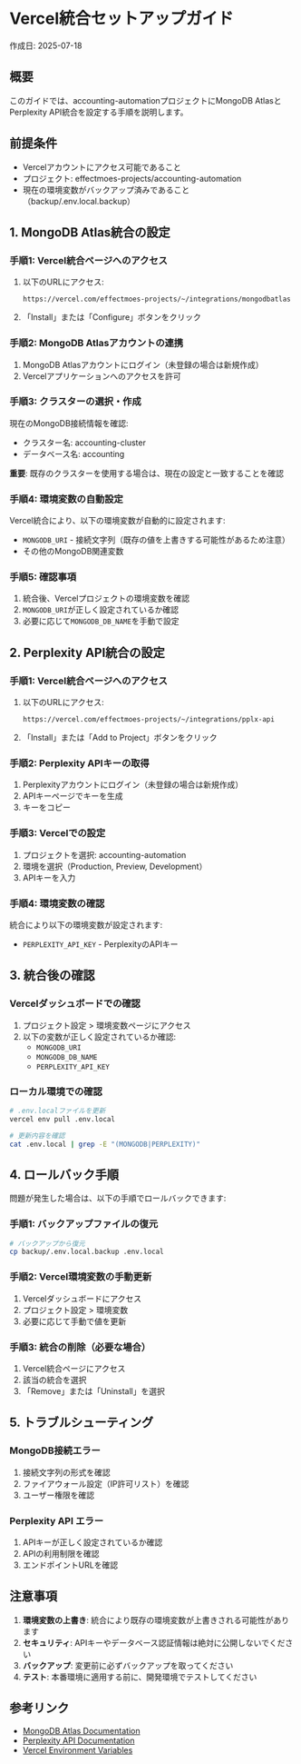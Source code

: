 # Vercel統合セットアップガイド

作成日: 2025-07-18

## 概要

このガイドでは、accounting-automationプロジェクトにMongoDB AtlasとPerplexity API統合を設定する手順を説明します。

## 前提条件

- Vercelアカウントにアクセス可能であること
- プロジェクト: effectmoes-projects/accounting-automation
- 現在の環境変数がバックアップ済みであること（backup/.env.local.backup）

## 1. MongoDB Atlas統合の設定

### 手順1: Vercel統合ページへのアクセス

1. 以下のURLにアクセス:
   ```
   https://vercel.com/effectmoes-projects/~/integrations/mongodbatlas
   ```

2. 「Install」または「Configure」ボタンをクリック

### 手順2: MongoDB Atlasアカウントの連携

1. MongoDB Atlasアカウントにログイン（未登録の場合は新規作成）
2. Vercelアプリケーションへのアクセスを許可

### 手順3: クラスターの選択・作成

現在のMongoDB接続情報を確認:
- クラスター名: accounting-cluster
- データベース名: accounting

**重要**: 既存のクラスターを使用する場合は、現在の設定と一致することを確認

### 手順4: 環境変数の自動設定

Vercel統合により、以下の環境変数が自動的に設定されます:
- `MONGODB_URI` - 接続文字列（既存の値を上書きする可能性があるため注意）
- その他のMongoDB関連変数

### 手順5: 確認事項

1. 統合後、Vercelプロジェクトの環境変数を確認
2. `MONGODB_URI`が正しく設定されているか確認
3. 必要に応じて`MONGODB_DB_NAME`を手動で設定

## 2. Perplexity API統合の設定

### 手順1: Vercel統合ページへのアクセス

1. 以下のURLにアクセス:
   ```
   https://vercel.com/effectmoes-projects/~/integrations/pplx-api
   ```

2. 「Install」または「Add to Project」ボタンをクリック

### 手順2: Perplexity APIキーの取得

1. Perplexityアカウントにログイン（未登録の場合は新規作成）
2. APIキーページでキーを生成
3. キーをコピー

### 手順3: Vercelでの設定

1. プロジェクトを選択: accounting-automation
2. 環境を選択（Production, Preview, Development）
3. APIキーを入力

### 手順4: 環境変数の確認

統合により以下の環境変数が設定されます:
- `PERPLEXITY_API_KEY` - PerplexityのAPIキー

## 3. 統合後の確認

### Vercelダッシュボードでの確認

1. プロジェクト設定 > 環境変数ページにアクセス
2. 以下の変数が正しく設定されているか確認:
   - `MONGODB_URI`
   - `MONGODB_DB_NAME` 
   - `PERPLEXITY_API_KEY`

### ローカル環境での確認

```bash
# .env.localファイルを更新
vercel env pull .env.local

# 更新内容を確認
cat .env.local | grep -E "(MONGODB|PERPLEXITY)"
```

## 4. ロールバック手順

問題が発生した場合は、以下の手順でロールバックできます:

### 手順1: バックアップファイルの復元

```bash
# バックアップから復元
cp backup/.env.local.backup .env.local
```

### 手順2: Vercel環境変数の手動更新

1. Vercelダッシュボードにアクセス
2. プロジェクト設定 > 環境変数
3. 必要に応じて手動で値を更新

### 手順3: 統合の削除（必要な場合）

1. Vercel統合ページにアクセス
2. 該当の統合を選択
3. 「Remove」または「Uninstall」を選択

## 5. トラブルシューティング

### MongoDB接続エラー

1. 接続文字列の形式を確認
2. ファイアウォール設定（IP許可リスト）を確認
3. ユーザー権限を確認

### Perplexity API エラー

1. APIキーが正しく設定されているか確認
2. APIの利用制限を確認
3. エンドポイントURLを確認

## 注意事項

1. **環境変数の上書き**: 統合により既存の環境変数が上書きされる可能性があります
2. **セキュリティ**: APIキーやデータベース認証情報は絶対に公開しないでください
3. **バックアップ**: 変更前に必ずバックアップを取ってください
4. **テスト**: 本番環境に適用する前に、開発環境でテストしてください

## 参考リンク

- [MongoDB Atlas Documentation](https://docs.atlas.mongodb.com/)
- [Perplexity API Documentation](https://docs.perplexity.ai/)
- [Vercel Environment Variables](https://vercel.com/docs/environment-variables)